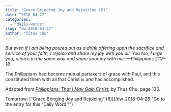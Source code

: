 ```yaml
---
title: "Grace Bringing Joy and Rejoicing (5)"
date: "2018-04-27"
categories: 
  - "daily-words"
slug: "dw-2018-04-27"
author: "Titus Chu"
---
```


_But even if I am being poured out as a drink offering upon the sacrifice and service of your faith, I rejoice and share my joy with you all. You too, I urge you, rejoice in the same way and share your joy with me._ _—Philippians 2:17–18_

The Philippians had become mutual partakers of grace with Paul, and this constituted them with all that Christ is and has accomplished.

Adapted from _[Philippians: That I May Gain Christ](/book-philippians/ "Go to the listing for this book."),_ by Titus Chu; page 136.

Tomorrow: [“Grace Bringing Joy and Rejoicing” (6)](/dw-2018-04-28 "Go to the entry for this "Daily Word."")
